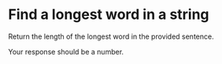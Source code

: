 # Find a longest word in a string

Return the length of the longest word in the provided sentence.

Your response should be a number.
